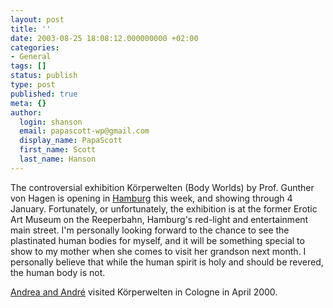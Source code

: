 ```yaml
---
layout: post
title: ''
date: 2003-08-25 18:08:12.000000000 +02:00
categories:
- General
tags: []
status: publish
type: post
published: true
meta: {}
author:
  login: shanson
  email: papascott-wp@gmail.com
  display_name: PapaScott
  first_name: Scott
  last_name: Hanson
---
```

<p>The controversial exhibition Körperwelten (Body Worlds) by Prof. Gunther von Hagen is opening in <a title="BODYWORLDS-Current exhibition Hamburg" href="http://www.koerperwelten.de/en/pages/ausstellung_hamburg.asp">Hamburg</a> this week, and showing through 4 January. Fortunately, or unfortunately, the exhibition is at the former Erotic Art Museum on the Reeperbahn, Hamburg's red-light and entertainment main street. I'm personally looking forward to the chance to see the plastinated human bodies for myself, and it will be something special to show to my mother when she comes to visit her grandson next month. I personally believe that while the human spirit is holy and should be revered, the human body is not.</p>
<p><a title="Andrea's Weblog: April 11 2000" href="http://andrea.editthispage.com/2000/04/11">Andrea and André</a> visited Körperwelten in Cologne in April 2000.</p>
